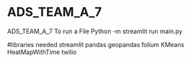 # ADS_TEAM_A_7
ADS_TEAM_A_7
To run a File
Python -m streamlit run main.py

#libraries needed
streamlit
pandas
geopandas
folium
KMeans
HeatMapWithTime
twilio
